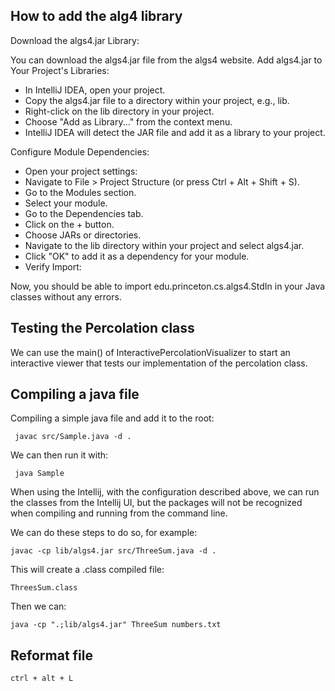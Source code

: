 ## How to add the alg4 library

Download the algs4.jar Library:

You can download the algs4.jar file from the algs4 website.
Add algs4.jar to Your Project's Libraries:

- In IntelliJ IDEA, open your project.
- Copy the algs4.jar file to a directory within your project, e.g., lib.
- Right-click on the lib directory in your project.
- Choose "Add as Library..." from the context menu.
- IntelliJ IDEA will detect the JAR file and add it as a library to your project.

Configure Module Dependencies:

- Open your project settings:
- Navigate to File > Project Structure (or press Ctrl + Alt + Shift + S).
- Go to the Modules section.
- Select your module.
- Go to the Dependencies tab.
- Click on the + button.
- Choose JARs or directories.
- Navigate to the lib directory within your project and select algs4.jar.
- Click "OK" to add it as a dependency for your module.
- Verify Import:

Now, you should be able to import edu.princeton.cs.algs4.StdIn in your Java classes without any errors.

## Testing the Percolation class

We can use the main() of InteractivePercolationVisualizer to 
start an interactive viewer that tests our implementation of the
percolation class.

## Compiling a java file

Compiling a simple java file and add it to the root:

` javac src/Sample.java -d .`

We can then run it with:

` java Sample`

When using the Intellij, with the configuration described above, we can
run the classes from the Intellij UI, but the packages will not be recognized
when compiling and running from the command line.

We can do these steps to do so, for example:

`javac -cp lib/algs4.jar src/ThreeSum.java -d .`

This will create a .class compiled file:

`ThreesSum.class`

Then we can:

`java -cp ".;lib/algs4.jar" ThreeSum numbers.txt`

## Reformat file

`ctrl + alt + L`



